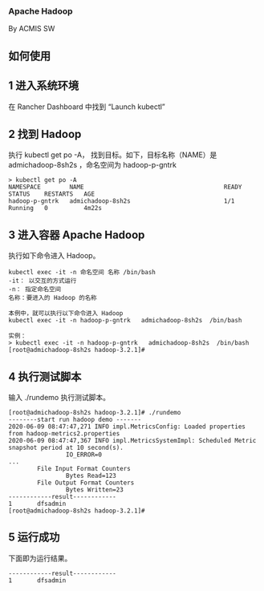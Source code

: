 ### Apache Hadoop 

By ACMIS SW

## 如何使用

## 1 进入系统环境

在 Rancher Dashboard 中找到 “Launch kubectl”

## 2 找到 Hadoop

执行 kubectl get po -A， 找到目标。如下，目标名称（NAME）是 admichadoop-8sh2s ，命名空间为 hadoop-p-gntrk

``` 
> kubectl get po -A
NAMESPACE        NAME                                       READY   STATUS    RESTARTS   AGE
hadoop-p-gntrk   admichadoop-8sh2s                          1/1     Running   0          4m22s
```

## 3 进入容器 Apache Hadoop

 执行如下命令进入 Hadoop。

```
kubectl exec -it -n 命名空间 名称 /bin/bash
-it： 以交互的方式运行
-n： 指定命名空间
名称：要进入的 Hadoop 的名称

本例中，就可以执行以下命令进入 Hadoop
kubectl exec -it -n hadoop-p-gntrk   admichadoop-8sh2s  /bin/bash

实例：
> kubectl exec -it -n hadoop-p-gntrk   admichadoop-8sh2s  /bin/bash
[root@admichadoop-8sh2s hadoop-3.2.1]#
```


## 4  执行测试脚本

输入 ./rundemo 执行测试脚本。

```
[root@admichadoop-8sh2s hadoop-3.2.1]# ./rundemo
--------start run hadoop demo -------
2020-06-09 08:47:47,271 INFO impl.MetricsConfig: Loaded properties from hadoop-metrics2.properties
2020-06-09 08:47:47,367 INFO impl.MetricsSystemImpl: Scheduled Metric snapshot period at 10 second(s).
                IO_ERROR=0
...
        File Input Format Counters
                Bytes Read=123
        File Output Format Counters
                Bytes Written=23
------------result------------
1       dfsadmin
[root@admichadoop-8sh2s hadoop-3.2.1]#
```

## 5 运行成功

下面即为运行结果。

``` 
------------result------------
1       dfsadmin
```

